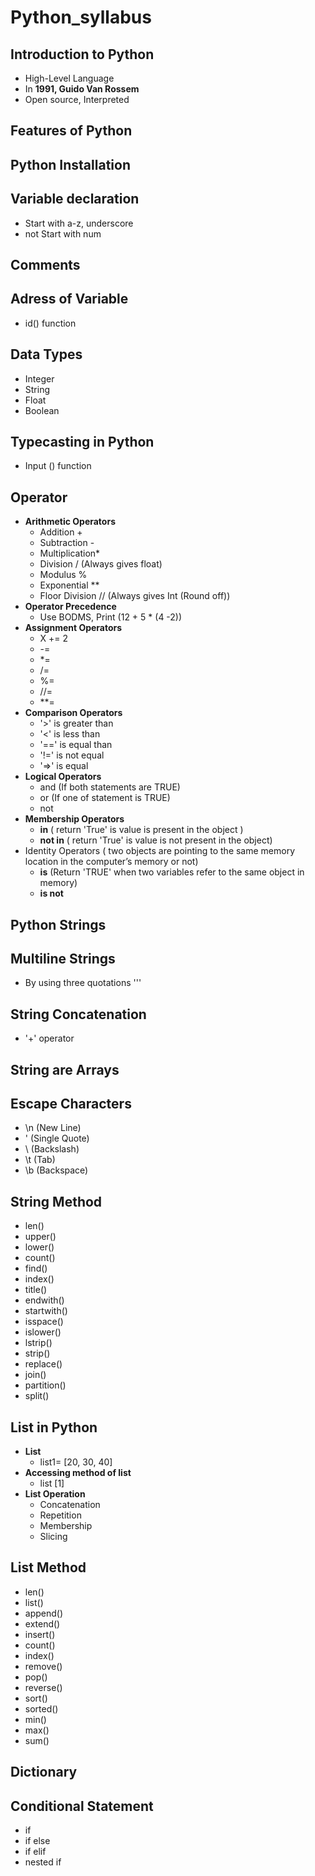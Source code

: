 # Python_syllabus

## Introduction to Python
   - High-Level Language
   - In **1991, Guido Van Rossem**
   - Open source, Interpreted
## Features of Python
## Python Installation
## Variable declaration
  - Start with a-z, underscore
  - not Start with num
## Comments
## Adress of Variable
  - id() function
## Data Types
  - Integer
  - String
  - Float
  - Boolean
## Typecasting in Python
  - Input () function
##  Operator
  - **Arithmetic Operators**
      - Addition +
      - Subtraction -
      - Multiplication*
      - Division / (Always gives float)
      - Modulus %
      - Exponential **
      - Floor Division // (Always gives Int (Round off))
  - **Operator Precedence**
      - Use BODMS,  Print (12 + 5 * (4 -2)) 
  - **Assignment Operators**
      - X += 2
      - -=
      - *=
      - /=
      - %=
      - //=
      - **=
  - **Comparison Operators**
      - '>' is greater than
      - '<' is less than
      - '==' is equal than
      - '!=' is not equal
      - '=>' is equal 
  - **Logical Operators**
      - and (If both statements are TRUE)
      - or  (If one of statement is TRUE)
      - not 
  - **Membership Operators**
     - **in** ( return 'True' is value is present in the object )
     - **not in** ( return 'True' is value is not present in the object)
   - Identity Operators ( two objects are pointing to the same memory location in the computer’s memory or not)
     - **is** (Return 'TRUE' when two variables refer to the same object in memory)
     - **is not**   
 ## Python Strings
 ## Multiline Strings 
   - By using three quotations '''
 ## String Concatenation 
   -  '+' operator
 ## String are Arrays
 ## Escape Characters
  - \n (New Line)
  - \' (Single Quote)
  - \\ (Backslash)
  - \t (Tab)
  - \b (Backspace)
 ## String Method
  - len()
  - upper()
  - lower()
  - count()
  - find()
  - index()
  - title()
  - endwith()
  - startwith()
  - isspace()
  - islower()
  - lstrip()
  - strip()
  - replace()
  - join()
  - partition()
  - split()
## List in Python
 - **List**
     - list1= [20, 30, 40]
- **Accessing method of list**
    - list [1]
- **List Operation**
    - Concatenation
    - Repetition
    - Membership
    - Slicing

## List Method
  - len()
  - list()
  - append()
  - extend()
  - insert()
  - count()
  - index()
  - remove()
  - pop()
  - reverse()
  - sort()
  - sorted()
  - min()
  - max()
  - sum()
 ## Dictionary
 ## Conditional Statement
 - if
 - if else
 - if elif
 - nested if
